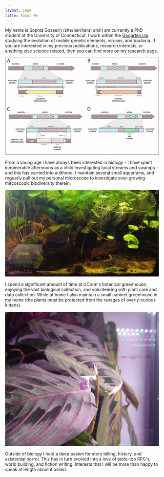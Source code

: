 ```yaml
---
layout: page
title: About Me
---
```


My name is Sophia Gosselin (she/her/hers) and I am currently a PhD student at the University of Connecticut. I work within the [Gogarten lab](https://j.p.gogarten.uconn.edu/) studying the evolution of mobile genetic elements, viruses, and bacteria. If you are interested in my previous publications, research interests, or anything else science related, then you can find more on my [research page](/research.md).

![](images/non_canonical_inteins.jpg "Non-canonical Intein Architectures - Figure from a recent manuscript")

From a young age I have always been interested in biology - I have spent innumerable afternoons as a child investigating local streams and swamps - and this has carried into aulthood. I maintain several small aquariums, and reguarly pull out my personal microscope to investigate ever-growing mircoscopic biodiversity therein.

![](images/desk_tank_dec_2024.jpg "The Brazilian Pennywort (Hydrocotyle Leucocephala) is a nitrogen hog") 

I spend a significant amount of time at UConn's botanical greenhouse; enjoying the vast biological collection, and volunteering with plant care and data collection. While at home I also maintain a small cabinet greenhouse in my home  (the plants must be protected from the ravages of overly-curious kittens).

![](images/prayer_plant_flower.jpg "Our first Prayer Plant (Maranta leuconeura) flower!") 

Outside of biology I hold a deep pasion for story telling, history, and existential horror. This has in turn evolved into a love of table-top RPG's, world building, and fiction writing. Interests that I will be more than happy to speak at length about if asked. 
